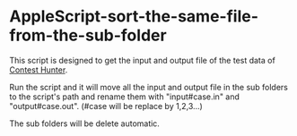 # AppleScript-sort-the-same-file-from-the-sub-folder

This script is designed to get the input and output file of the test data of [Contest Hunter](https://www.contesthunter.org).

Run the script and it will move all the input and output file in the sub folders to the script's path 
and rename them with "input#case.in" and "output#case.out".
(#case will be replace by 1,2,3...)

The sub folders will be delete automatic.
